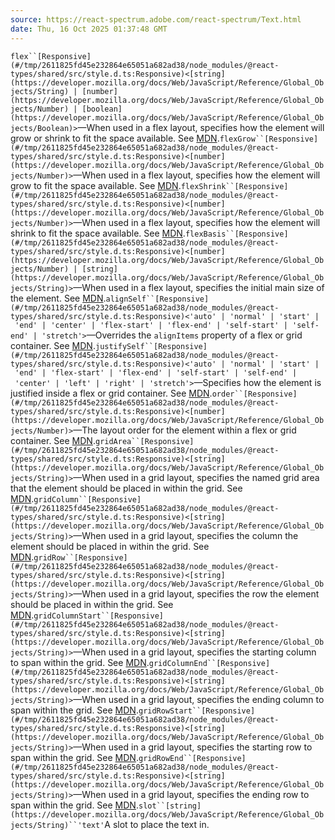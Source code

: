 ```yaml
---
source: https://react-spectrum.adobe.com/react-spectrum/Text.html
date: Thu, 16 Oct 2025 01:37:48 GMT
---
```


`flex``[Responsive](#/tmp/2611825fd45e232864e65051a682ad38/node_modules/@react-types/shared/src/style.d.ts:Responsive)<[string](https://developer.mozilla.org/docs/Web/JavaScript/Reference/Global_Objects/String) | [number](https://developer.mozilla.org/docs/Web/JavaScript/Reference/Global_Objects/Number) | [boolean](https://developer.mozilla.org/docs/Web/JavaScript/Reference/Global_Objects/Boolean)>`—When used in a flex layout, specifies how the element will grow or shrink to fit the space available. See [MDN](https://developer.mozilla.org/en-US/docs/Web/CSS/flex).`flexGrow``[Responsive](#/tmp/2611825fd45e232864e65051a682ad38/node_modules/@react-types/shared/src/style.d.ts:Responsive)<[number](https://developer.mozilla.org/docs/Web/JavaScript/Reference/Global_Objects/Number)>`—When used in a flex layout, specifies how the element will grow to fit the space available. See [MDN](https://developer.mozilla.org/en-US/docs/Web/CSS/flex-grow).`flexShrink``[Responsive](#/tmp/2611825fd45e232864e65051a682ad38/node_modules/@react-types/shared/src/style.d.ts:Responsive)<[number](https://developer.mozilla.org/docs/Web/JavaScript/Reference/Global_Objects/Number)>`—When used in a flex layout, specifies how the element will shrink to fit the space available. See [MDN](https://developer.mozilla.org/en-US/docs/Web/CSS/flex-shrink).`flexBasis``[Responsive](#/tmp/2611825fd45e232864e65051a682ad38/node_modules/@react-types/shared/src/style.d.ts:Responsive)<[number](https://developer.mozilla.org/docs/Web/JavaScript/Reference/Global_Objects/Number) | [string](https://developer.mozilla.org/docs/Web/JavaScript/Reference/Global_Objects/String)>`—When used in a flex layout, specifies the initial main size of the element. See [MDN](https://developer.mozilla.org/en-US/docs/Web/CSS/flex-basis).`alignSelf``[Responsive](#/tmp/2611825fd45e232864e65051a682ad38/node_modules/@react-types/shared/src/style.d.ts:Responsive)<'auto' | 'normal' | 'start' | 'end' | 'center' | 'flex-start' | 'flex-end' | 'self-start' | 'self-end' | 'stretch'>`—Overrides the `alignItems` property of a flex or grid container. See [MDN](https://developer.mozilla.org/en-US/docs/Web/CSS/align-self).`justifySelf``[Responsive](#/tmp/2611825fd45e232864e65051a682ad38/node_modules/@react-types/shared/src/style.d.ts:Responsive)<'auto' | 'normal' | 'start' | 'end' | 'flex-start' | 'flex-end' | 'self-start' | 'self-end' | 'center' | 'left' | 'right' | 'stretch'>`—Specifies how the element is justified inside a flex or grid container. See [MDN](https://developer.mozilla.org/en-US/docs/Web/CSS/justify-self).`order``[Responsive](#/tmp/2611825fd45e232864e65051a682ad38/node_modules/@react-types/shared/src/style.d.ts:Responsive)<[number](https://developer.mozilla.org/docs/Web/JavaScript/Reference/Global_Objects/Number)>`—The layout order for the element within a flex or grid container. See [MDN](https://developer.mozilla.org/en-US/docs/Web/CSS/order).`gridArea``[Responsive](#/tmp/2611825fd45e232864e65051a682ad38/node_modules/@react-types/shared/src/style.d.ts:Responsive)<[string](https://developer.mozilla.org/docs/Web/JavaScript/Reference/Global_Objects/String)>`—When used in a grid layout, specifies the named grid area that the element should be placed in within the grid. See [MDN](https://developer.mozilla.org/en-US/docs/Web/CSS/grid-area).`gridColumn``[Responsive](#/tmp/2611825fd45e232864e65051a682ad38/node_modules/@react-types/shared/src/style.d.ts:Responsive)<[string](https://developer.mozilla.org/docs/Web/JavaScript/Reference/Global_Objects/String)>`—When used in a grid layout, specifies the column the element should be placed in within the grid. See [MDN](https://developer.mozilla.org/en-US/docs/Web/CSS/grid-column).`gridRow``[Responsive](#/tmp/2611825fd45e232864e65051a682ad38/node_modules/@react-types/shared/src/style.d.ts:Responsive)<[string](https://developer.mozilla.org/docs/Web/JavaScript/Reference/Global_Objects/String)>`—When used in a grid layout, specifies the row the element should be placed in within the grid. See [MDN](https://developer.mozilla.org/en-US/docs/Web/CSS/grid-row).`gridColumnStart``[Responsive](#/tmp/2611825fd45e232864e65051a682ad38/node_modules/@react-types/shared/src/style.d.ts:Responsive)<[string](https://developer.mozilla.org/docs/Web/JavaScript/Reference/Global_Objects/String)>`—When used in a grid layout, specifies the starting column to span within the grid. See [MDN](https://developer.mozilla.org/en-US/docs/Web/CSS/grid-column-start).`gridColumnEnd``[Responsive](#/tmp/2611825fd45e232864e65051a682ad38/node_modules/@react-types/shared/src/style.d.ts:Responsive)<[string](https://developer.mozilla.org/docs/Web/JavaScript/Reference/Global_Objects/String)>`—When used in a grid layout, specifies the ending column to span within the grid. See [MDN](https://developer.mozilla.org/en-US/docs/Web/CSS/grid-column-end).`gridRowStart``[Responsive](#/tmp/2611825fd45e232864e65051a682ad38/node_modules/@react-types/shared/src/style.d.ts:Responsive)<[string](https://developer.mozilla.org/docs/Web/JavaScript/Reference/Global_Objects/String)>`—When used in a grid layout, specifies the starting row to span within the grid. See [MDN](https://developer.mozilla.org/en-US/docs/Web/CSS/grid-row-start).`gridRowEnd``[Responsive](#/tmp/2611825fd45e232864e65051a682ad38/node_modules/@react-types/shared/src/style.d.ts:Responsive)<[string](https://developer.mozilla.org/docs/Web/JavaScript/Reference/Global_Objects/String)>`—When used in a grid layout, specifies the ending row to span within the grid. See [MDN](https://developer.mozilla.org/en-US/docs/Web/CSS/grid-row-end).`slot``[string](https://developer.mozilla.org/docs/Web/JavaScript/Reference/Global_Objects/String)``'text'`A slot to place the text in.
